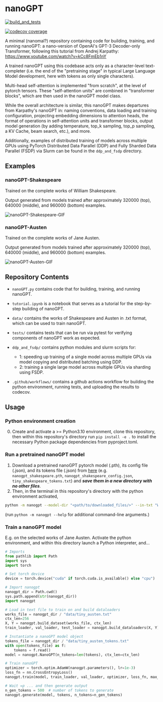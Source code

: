 # nanoGPT

[![build_and_tests](https://github.com/jkbhagatio/nanoGPT/actions/workflows/build_env_run_tests.yml/badge.svg)](https://github.com/jkbhagatio/nanoGPT/actions/workflows/build_env_run_tests.yml)

[![codecov coverage](https://codecov.io/gh/jkbhagatio/nanoGPT/graph/badge.svg?token=HxfQTpcSZR)](https://codecov.io/gh/jkbhagatio/nanoGPT)

A minimal (nanomal?) repository containing code for building, training, and running nanoGPT: a nano-version of OpenAI's GPT-3 Decoder-only Transformer, following this tutorial from Andrej Karpathy: https://www.youtube.com/watch?v=kCc8FmEb1nY

A trained nanoGPT using this codebase acts only as a character-level text-completer (i.e. the end of the "pretraining stage" in typical Large Language Model development, here with tokens as only single characters).

Multi-head self-attention is implemented "from scratch", at the level of pytorch tensors. These "self-attention units" are combined in "transformer blocks", which are then used in the nanoGPT model class.

While the overall architecture is similar, this nanoGPT makes departures from Karpathy's nanoGPT in: naming conventions, data loading and training configuration, projecting embedding dimensions to attention heads, the format of operations in self-attention units and transformer blocks, output model generation (by adding temperature, top_k sampling, top_p sampling, a KV Cache, beam search, etc.), and more.

Additionally, examples of distributed training of models across multiple GPUs using PyTorch Distributed Data Parallel (DDP) and Fully Sharded Data Parallel (FSDP) via Slurm can be found in the `ddp_and_fsdp` directory.

## Examples

### nanoGPT-Shakespeare

Trained on the complete works of William Shakespeare. 

Output generated from models trained after approximately 320000 (top), 640000 (middle), and 960000 (bottom) examples.

![nanoGPT-Shakespeare-GIF](./data/gifs/shakespeare_combo.gif)

### nanoGPT-Austen

Trained on the complete works of Jane Austen.

Output generated from models trained after approximately 320000 (top), 640000 (middle), and 960000 (bottom) examples.


![nanoGPT-Austen-GIF](./data/gifs/austen_combo.gif)

## Repository Contents

- `nanoGPT.py` contains code that for building, training, and running nanoGPT.

- `tutorial.ipynb` is a notebook that serves as a tutorial for the step-by-step building of nanoGPT.

- `data/` contains the works of Shakespeare and Austen in .txt format, which can be used to train nanoGPT.

- `tests/` contains tests that can be run via pytest for verifying components of nanoGPT work as expected.

- `ddp_and_fsdp/` contains python modules and slurm scripts for:
    - 1: speeding up training of a single model across multiple GPUs via model copying and distributed batching using DDP.
    - 2: training a single large model across multiple GPUs via sharding using FSDP.

- `.github/workflows/` contains a github actions workflow for building the python environment, running tests, and uploading the results to codecov.

## Usage

### Python environment creation

0. Create and activate a >= Python3.10 environment, clone this repository, then within this repository's directory run `pip install -e .` to install the necessary Python package dependencies from pyproject.toml.

### Run a pretrained nanoGPT model

1. Download a pretrained nanoGPT pytorch model (.pth), its config file (.json), and its tokens file (.json) from [here](https://drive.google.com/drive/folders/1M99XHrX31O8opWYHzTnvVBwEkYadH5ct?usp=sharing)
(e.g. `nanogpt_shakespeare.pth`, `nanogpt_shakespeare_config.json`, `tiny_shakespeare_tokens.txt`) 
and _**save them in a new directory with no other files**_.
2. Then, in the terminal in this repository's directory with the python environment activated, 
```bash
python -m nanogpt --model-dir "<path/to/downloaded_files/>" --in-txt "Wherefore art thou, Romeo? We are such stuff as dreams are made on. The course of true love never did run smooth." --n-tokens 200
```
(run `python -m nanogpt --help` for additional command-line arguments.)

### Train a nanoGPT model

E.g. on the selected works of Jane Austen. Activate the python environment, and within this directory launch a Python interpreter, and...

```python
# Imports
from pathlib import Path
import sys
import torch

# Set torch device
device = torch.device("cuda" if torch.cuda.is_available() else "cpu")

# Import nanogpt
nanogpt_dir = Path.cwd()
sys.path.append(str(nanogpt_dir))
import nanogpt

# Load in text file to train on and build dataloaders
works_file = nanogpt_dir / "data/tiny_austen.txt"
ctx_len=256
X, Y = nanogpt.build_dataset(works_file, ctx_len)
train_loader, val_loader, test_loader = nanogpt.build_dataloaders(X, Y)

# Instantiate a nanoGPT model object
tokens_file = nanogpt_dir / "data/tiny_austen_tokens.txt"
with open(tokens_file) as f:
    tokens = f.read()
model = nanogpt.NanoGPT(n_tokens=len(tokens), ctx_len=ctx_len)

# Train nanoGPT
optimizer = torch.optim.AdamW(nanogpt.parameters(), lr=1e-3)
loss_fn = nn.CrossEntropyLoss()
nanogpt.train(model, train_loader, val_loader, optimizer, loss_fn, max_epochs=1)  # see nanoGPT.py for additional params for `train()`

# Wait =p ... and then generate output
n_gen_tokens = 500  # number of tokens to generate
nanogpt.generate(model, tokens, n_tokens=n_gen_tokens)

```
